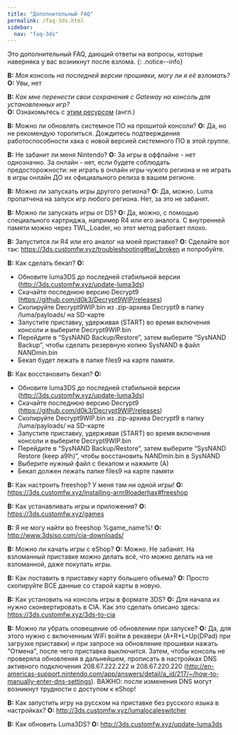 ```yaml
---
title: "Дополнительный FAQ"
permalink: /faq-3ds.html
sidebar:
  nav: "faq-3ds"
---
```


Это дополнительный FAQ, дающий ответы на вопросы, которые наверняка у вас возникнут после взлома.
{: .notice--info}

<a name="faq_latestfw" />****В:**** *Моя консоль на последней версии прошивки, могу ли я её взломать?*    
****О:**** Увы, нет

<a name="faq_gatewaysaves" />**В:** *Как мне перенести свои сохранения с Gateway на консоль для установленных игр?*    
**О:** Ознакомьтесь с [этим ресурсом](https://gbatemp.net/threads/425743/) (англ.)

<a name="update" />**В:** Можно ли обновлять системное ПО на прошитой консоли? 
**О:** Да, но не рекомендую торопиться. Дождитесь подтверждения работоспособности хака с новой версией системного ПО в этой группе. 

<a name="ban" />**В:** Не забанит ли меня Nintendo? 
**О:** За игры в оффлайне - нет однозначно. За онлайн - нет, если будете соблюдать предосторожности: не играть в онлайн игры чужого региона и не играть в игры онлайн ДО их официального релиза в вашем регионе. 

<a name="region_free" />**В:** Можно ли запускать игры другого региона? 
**О:** Да, можно. Luma пропатчена на запуск игр любого региона. Нет, за это не забанят. 

<a name="ds" />**В:** Можно ли запускать игры от DS? 
**О:** Да, можно, с помощью специального картриджа, например R4 или его аналога. С внутренней памяти можно через TWL_Loader, но этот метод работает плохо. 

<a name="ds_r4" />**В:** Запустится ли R4 или его аналог на моей приставке? 
**О:** Сделайте вот так: https://3ds.customfw.xyz/troubleshooting#twl_broken и попробуйте. 

<a name="backup" />**В:** Как сделать бекап? 
**О:** 
+ Обновите luma3DS до последней стабильной версии (http://3ds.customfw.xyz/update-luma3ds)
+ Скачайте последнюю версию Decrypt9 (https://github.com/d0k3/Decrypt9WIP/releases)
+ Скопируйте Decrypt9WIP.bin из .zip-архива Decrypt9 в папку /luma/payloads/ на SD-карте
+ Запустите приставку, удерживая (START) во время включения консоли и выберите Decrypt9WIP.bin
+ Перейдите в “SysNAND Backup/Restore”, затем выберите “SysNAND Backup”, чтобы сделать резервную копию SysNAND в файл NANDmin.bin
+ Бекап будет лежать в папке files9 на карте памяти. 

<a name="restore_backup" />**В:** Как восстановить бекап? 
**О:** 
+ Обновите luma3DS до последней стабильной версии (http://3ds.customfw.xyz/update-luma3ds)
+ Скачайте последнюю версию Decrypt9 (https://github.com/d0k3/Decrypt9WIP/releases)
+ Скопируйте Decrypt9WIP.bin из .zip-архива Decrypt9 в папку /luma/payloads/ на SD-карте
+ Запустите приставку, удерживая (START) во время включения консоли и выберите Decrypt9WIP.bin
+ Перейдите в “SysNAND Backup/Restore”, затем выберите “SysNAND Restore (keep a9lh)”, чтобы восстановить NANDmin.bin в SysNAND
+ Выберите нужный файл с бекапом и нажмите (А)
+ Бекап должен лежать папке files9 на карте памяти

<a name="freeshop" />**В:** Как настроить freeshop? У меня там ни одной игры! 
**О:** https://3ds.customfw.xyz/installing-arm9loaderhax#freeshop

<a name="cia_games" />**В:** Как устанавливать игры и приложения? 
**О:** https://3ds.customfw.xyz/games

<a name="3dsisos" />**В:** Я не могу найти во freeshop %game_name%! 
**О:** http://www.3dsiso.com/cia-downloads/

<a name="eshop" />**В:** Можно ли качать игры с eShop? 
**О:** Можно. Не забанят. На взломанный приставке можно делать всё, что можно делать на не взломанной, даже покупать игры. 

<a name="bigger_sd" />**В:** Как поставить в приставку карту большего объема? 
**О:** Просто скопируйте ВСЕ данные со старой карты в новую. 

<a name="3ds_games" />**В:** Как установить на консоль игры в формате 3DS? 
**О:** Для начала их нужно сконвертировать в CIA. Как это сделать описано здесь: https://3ds.customfw.xyz/3ds-to-cia 

<a name="update_notification" />**В:** Можно ли убрать оповещение об обновлении при запуске? 
**О:** Да, для этого нужно с включенным WiFi войти в рекавери (A+R+L+Up(DPad) при загрузке приставки) и при запросе на обновление прошивки нажать "Отмена", после чего приставка выключится. Затем, чтобы консоль не проверяла обновления в дальнейшем, прописать в настройках DNS активного подключения 208.67.222.222 и 208.67.220.220 (http://en-americas-support.nintendo.com/app/answers/detail/a_id/217/~/how-to-manually-enter-dns-settings). ВАЖНО: после изменения DNS могут возникнут трудности с доступом к eShop!

<a name="lumalocaleswitcher" />**В:** Как запустить игру на русском на приставке без русского языка в настройках? 
**О:** http://3ds.customfw.xyz/lumalocaleswitcher

<a name="luma_update" />**В:** Как обновить Luma3DS? 
**О:** http://3ds.customfw.xyz/update-luma3ds